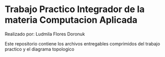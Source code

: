 # Trabajo Practico Integrador de la materia Computacion Aplicada

Realizado por:
Ludmila Flores Doronuk

Este repositorio contiene los archivos entregables comprimidos del trabajo practico y el diagrama topologico

